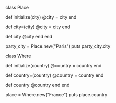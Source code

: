 class Place

  def initialize(city)
   @city = city
  end
  
  def city=(city)
   @city = city
  end
  
  def city
   @city
  end
end

party_city = Place.new("Paris")
puts party_city.city

class Where
  
  def initialize(country)
    @country = country
  end 
  
  def country=(country)
    @country = country
  end
  
  def country
    @country
  end
end

place = Where.new("France")
puts place.country
